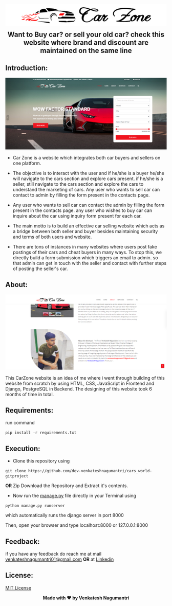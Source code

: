 <p align="center">
  <img src="https://github.com/dev-venkateshnagumantri/cars_world-gitproject/blob/master/static/img/logos/black-logo.png" >
  <h2 align="center" style="margin-top: -4px !important;"> Want to Buy car? or sell your old car? check this website where brand and discount are maintained on the same line </h2>
</p>

## Introduction:

<p align="center">
  <img src="https://github.com/dev-venkateshnagumantri/cars_world-gitproject/blob/master/website%20images/Intro.png" >
</p>

- Car Zone is a website which integrates both car buyers and sellers on one platform.

- The objective is to interact with the user and if he/she is a buyer he/she will navigate to the cars section and explore cars present. if he/she is a seller, still navigate to the cars section and explore the cars to understand the marketing of cars. Any user who wants to sell car can contact to admin by filling the form present in the contacts page.
 
- Any user who wants to sell car can contact the admin by filling the form present in the contacts page. any user who wishes to buy car can inquire about the car using inquiry form present for each car.

- The main motto is to build an effective car selling website which acts as a bridge between both seller and buyer besides maintaining security and terms of both users and website.

- There are tons of instances in many websites where users post fake postings of their cars and cheat buyers in many ways. To stop this, we directly build a form submission which triggers an email to admin. so that admin can get in touch with the seller and contact with further steps of posting the seller's car.

## About:
<p align="center">
  <img src="https://github.com/dev-venkateshnagumantri/cars_world-gitproject/blob/master/website%20images/about%20page.png">
</p>

This CarZone website is an idea of me where i went through building of this website from scratch by using HTML, CSS, JavaScript in Frontend and Django, PostgreSQL in Backend. The designing of this website took 6 months of time in total.

## Requirements:

run command 

```
pip install -r requirements.txt
```

## Execution:
-	Clone this repository using
```
git clone https://github.com/dev-venkateshnagumantri/cars_world-gitproject
```
**OR**
Zip Download the Repository and Extract it's contents.
-	Now run the [manage.py](https://github.com/dev-venkateshnagumantri/cars_world-gitproject/blob/master/manage.py) file directly in your Terminal using
```
python manage.py runserver 
```
which automatically runs the django server in port 8000

Then, open your browser and type localhost:8000 or 127.0.0.1:8000

## Feedback:

if you have any feedback do reach me at mail venkateshnagumantri01@gmail.com **OR** at [Linkedin](https://www.linkedin.com/in/venkateshnagumantri)

## License:

[MIT License](License)


<p align='center'><b>Made with ❤ by Venkatesh Nagumantri</b></p>


 









